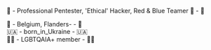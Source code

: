 🏢 - Professional Pentester, 'Ethical' Hacker, Red & Blue Teamer 🤖 - 🏢   
  
📍 - Belgium, Flanders- - 📍  
   🇺🇦 - born_in_Ukraine - 🇺🇦   
🏳️‍🌈 - LGBTQAIA+ member - 🏳️‍🌈  
